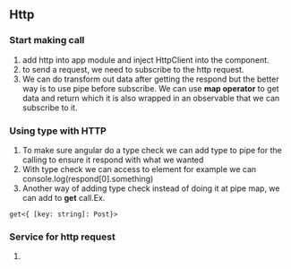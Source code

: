 ## Http 

### Start making call
1. add http into app module and inject HttpClient into the component.
2. to send a request, we need to subscribe to the http request.
3. We can do transform out data after getting the respond but the better way is to use pipe before subscribe. We can use **map operator** to get data and return which it is also wrapped in an observable that we can subscribe to it. 

### Using type with HTTP 
1. To make sure angular do a type check we can add type to pipe for the calling to ensure it respond with what we wanted 
2. With type check we can access to element for example we can console.log(respond[0].something)
3. Another way of adding type check instead of doing it at pipe map, we can add <type> to **get** call.Ex. 
```
get<{ [key: string]: Post}>
```

### Service for http request
1. 